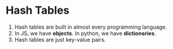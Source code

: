 # Hash Tables

1. Hash tables are built in almost every programming language.
2. In JS, we have **objects**. In python, we have **dictionsries**.
3. Hash tables are just key-value pairs.
